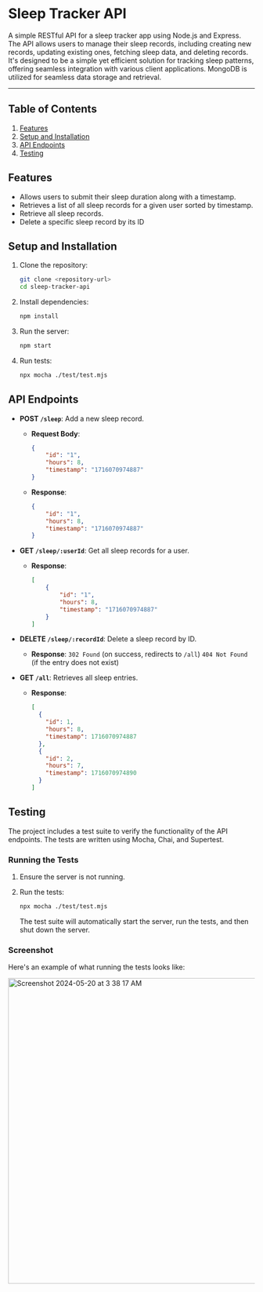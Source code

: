 # Sleep Tracker API

A simple RESTful API for a sleep tracker app using Node.js and Express. The API allows users to manage their sleep records, including creating new records, updating existing ones, fetching sleep data, and deleting records. It's designed to be a simple yet efficient solution for tracking sleep patterns, offering seamless integration with various client applications. MongoDB is utilized for seamless data storage and retrieval.

---

## Table of Contents

1. [Features](#features)
2. [Setup and Installation](#setup-and-installation)
3. [API Endpoints](#api-endpoints)
4. [Testing](#testing)

## Features

- Allows users to submit their sleep duration along with a timestamp.
- Retrieves a list of all sleep records for a given user sorted by timestamp.
- Retrieve all sleep records.
- Delete a specific sleep record by its ID

## Setup and Installation

1. Clone the repository:
    ```bash
    git clone <repository-url>
    cd sleep-tracker-api
    ```

2. Install dependencies:
    ```bash
    npm install
    ```

3. Run the server:
    ```bash
    npm start
    ```

4. Run tests:
    ```bash
    npx mocha ./test/test.mjs
    ```

## API Endpoints

- **POST `/sleep`**: Add a new sleep record.
    - **Request Body**:
        ```json
        {
            "id": "1",
            "hours": 8,
            "timestamp": "1716070974887"
        }
        ```
    - **Response**:
        ```json
        {
            "id": "1",
            "hours": 8,
            "timestamp": "1716070974887"
        }
        ```
        

- **GET `/sleep/:userId`**: Get all sleep records for a user.
    - **Response**:
        ```json
        [
            {
                "id": "1",
                "hours": 8,
                "timestamp": "1716070974887"
            }
        ]
        ```

- **DELETE `/sleep/:recordId`**: Delete a sleep record by ID.
    - **Response**:
        `302 Found` (on success, redirects to `/all`)
        `404 Not Found` (if the entry does not exist)


- **GET `/all`**: Retrieves all sleep entries.
    - **Response**:
        ```json
        [
          {
            "id": 1,
            "hours": 8,
            "timestamp": 1716070974887
          },
          {
            "id": 2,
            "hours": 7,
            "timestamp": 1716070974890
          }
        ]
        ```
      

## Testing

The project includes a test suite to verify the functionality of the API endpoints. The tests are written using Mocha, Chai, and Supertest.

### Running the Tests

1. Ensure the server is not running.
2. Run the tests:

    ```bash
    npx mocha ./test/test.mjs
    ```

   The test suite will automatically start the server, run the tests, and then shut down the server.

### Screenshot

Here's an example of what running the tests looks like:

<img width="623" alt="Screenshot 2024-05-20 at 3 38 17 AM" src="https://github.com/tanmay-0017/Sleep_Tracker-Rest-API/assets/97460992/214061c9-3daf-4c66-9661-8f59e43b53de">

